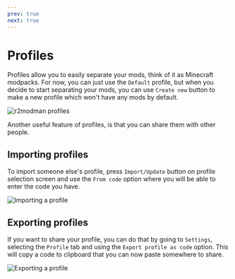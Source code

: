 ```yaml
---
prev: true
next: true
---
```


# Profiles

Profiles allow you to easily separate your mods, think of it as Minecraft modpacks.
For now, you can just use the `Default` profile, but when you decide to start separating your mods,
you can use `Create new` button to make a new profile which won't have any mods by default.

![r2modman profiles](/images/installation/profiles/profiles.png)

Another useful feature of profiles, is that you can share them with other people.

## Importing profiles

To import someone else's profile, press `Import/Update` button on profile selection screen
and use the `From code` option where you will be able to enter the code you have.

![Importing a profile](/images/installation/profiles/importing.png)

## Exporting profiles

If you want to share your profile, you can do that by going to `Settings`,
selecting the `Profile` tab and using the `Export profile as code` option.
This will copy a code to clipboard that you can now paste somewhere to share.

![Exporting a profile](/images/installation/profiles/exporting.png)